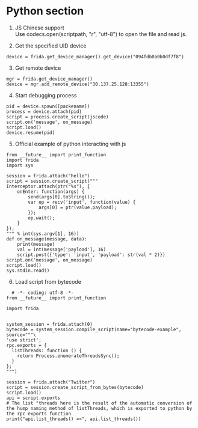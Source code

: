 Python section
========
1. JS Chinese support   
   Use codecs.open(scriptpath, "r", "utf-8") to open the file and read js.
   
2. Get the specified UID device   
```
device = frida.get_device_manager().get_device("094fdb0a0b0df7f8")
```
3. Get remote device
```
mgr = frida.get_device_manager()
device = mgr.add_remote_device("30.137.25.128:13355")
```
4. Start debugging process
```
pid = device.spawn([packename])
process = device.attach(pid)
script = process.create_script(jscode)
script.on('message', on_message)
script.load()
device.resume(pid)
```
5. Official example of python interacting with js
```
from __future__ import print_function
import frida
import sys

session = frida.attach("hello")
script = session.create_script("""
Interceptor.attach(ptr("%s"), {
    onEnter: function(args) {
        send(args[0].toString());
        var op = recv('input', function(value) {
            args[0] = ptr(value.payload);
        });
        op.wait();
    }
});
""" % int(sys.argv[1], 16))
def on_message(message, data):
    print(message)
    val = int(message['payload'], 16)
    script.post({'type': 'input', 'payload': str(val * 2)})
script.on('message', on_message)
script.load()
sys.stdin.read()
```
6. Load script from bytecode
```
  # -*- coding: utf-8 -*-
from __future__ import print_function

import frida


system_session = frida.attach(0)
bytecode = system_session.compile_script(name="bytecode-example", source="""\
'use strict';
rpc.exports = {
  listThreads: function () {
    return Process.enumerateThreadsSync();
  }
};
""")

session = frida.attach("Twitter")
script = session.create_script_from_bytes(bytecode)
script.load()
api = script.exports
# The list "threads here is the result of the automatic conversion of the hump naming method of listThreads, which is exported to python by the rpc exports function
print("api.list_threads() =>", api.list_threads())   
```
